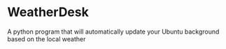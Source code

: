 # WeatherDesk
A python program that will automatically update your Ubuntu background based on the local weather
